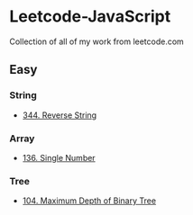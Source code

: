 # Leetcode-JavaScript
Collection of all of my work from leetcode.com


## Easy

### String
- [344. Reverse String](problems/string/reverse-string)

### Array
- [136. Single Number](problems/array/single-number)

### Tree
- [104. Maximum Depth of Binary Tree](problems/tree/max-depth-of-binary-tree)